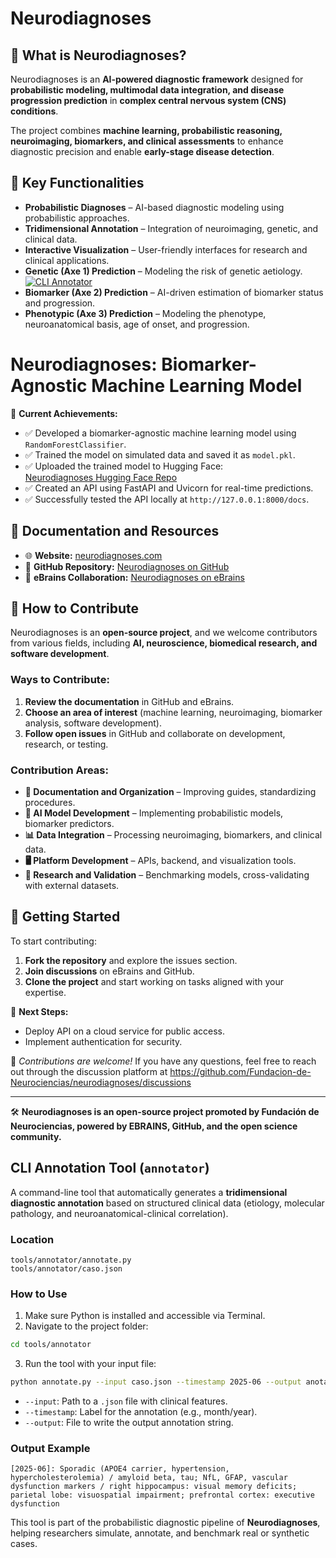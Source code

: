 # Neurodiagnoses  

## 📌 What is Neurodiagnoses?  
Neurodiagnoses is an **AI-powered diagnostic framework** designed for **probabilistic modeling, multimodal data integration, and disease progression prediction** in **complex central nervous system (CNS) conditions**.  

The project combines **machine learning, probabilistic reasoning, neuroimaging, biomarkers, and clinical assessments** to enhance diagnostic precision and enable **early-stage disease detection**.  

## 🚀 Key Functionalities  
- **Probabilistic Diagnoses** – AI-based diagnostic modeling using probabilistic approaches.  
- **Tridimensional Annotation** – Integration of neuroimaging, genetic, and clinical data.  
- **Interactive Visualization** – User-friendly interfaces for research and clinical applications.
- **Genetic (Axe 1) Prediction** – Modeling the risk of genetic aetiology. [![CLI Annotator](https://img.shields.io/badge/CLI-Annotation-blue)](tools/annotator/annotate.py)
- **Biomarker (Axe 2) Prediction** – AI-driven estimation of biomarker status and progression.  
- **Phenotypic (Axe 3) Prediction** – Modeling the phenotype, neuroanatomical basis, age of onset, and progression.

# Neurodiagnoses: Biomarker-Agnostic Machine Learning Model

🚀 **Current Achievements:**
- ✅ Developed a biomarker-agnostic machine learning model using `RandomForestClassifier`.
- ✅ Trained the model on simulated data and saved it as `model.pkl`.
- ✅ Uploaded the trained model to Hugging Face:  
  [Neurodiagnoses Hugging Face Repo](https://huggingface.co/fneurociencias/neurodiagnoses-agnostic-ml)
- ✅ Created an API using FastAPI and Uvicorn for real-time predictions.
- ✅ Successfully tested the API locally at `http://127.0.0.1:8000/docs`.




## 📖 Documentation and Resources  
- 🌐 **Website:** [neurodiagnoses.com](https://neurodiagnoses.com/)  
- 📂 **GitHub Repository:** [Neurodiagnoses on GitHub](https://github.com/Fundacion-de-Neurociencias/neurodiagnoses)  
- 🧠 **eBrains Collaboration:** [Neurodiagnoses on eBrains](https://wiki.ebrains.eu/bin/view/Collabs/neurodiagnoses/)  

## 🎯 How to Contribute  
Neurodiagnoses is an **open-source project**, and we welcome contributors from various fields, including **AI, neuroscience, biomedical research, and software development**.  

### **Ways to Contribute:**  
1. **Review the documentation** in GitHub and eBrains.  
2. **Choose an area of interest** (machine learning, neuroimaging, biomarker analysis, software development).  
3. **Follow open issues** in GitHub and collaborate on development, research, or testing.  

### **Contribution Areas:**  
- **📖 Documentation and Organization** – Improving guides, standardizing procedures.  
- **🧠 AI Model Development** – Implementing probabilistic models, biomarker predictors.  
- **📊 Data Integration** – Processing neuroimaging, biomarkers, and clinical data.  
- **🖥️ Platform Development** – APIs, backend, and visualization tools.  
- **🔬 Research and Validation** – Benchmarking models, cross-validating with external datasets.  

## 📌 Getting Started  
To start contributing:  
1. **Fork the repository** and explore the issues section.  
2. **Join discussions** on eBrains and GitHub.  
3. **Clone the project** and start working on tasks aligned with your expertise.  

🔹 **Next Steps:**
- Deploy API on a cloud service for public access.
- Implement authentication for security.

📢 *Contributions are welcome!*
If you have any questions, feel free to reach out through the discussion platform at https://github.com/Fundacion-de-Neurociencias/neurodiagnoses/discussions

---

🛠 **Neurodiagnoses is an open-source project promoted by Fundación de Neurociencias, powered by EBRAINS, GitHub, and the open science community.**  

## CLI Annotation Tool (`annotator`)

A command-line tool that automatically generates a **tridimensional diagnostic annotation** based on structured clinical data (etiology, molecular pathology, and neuroanatomical-clinical correlation).

### Location
```
tools/annotator/annotate.py
tools/annotator/caso.json
```

### How to Use

1. Make sure Python is installed and accessible via Terminal.
2. Navigate to the project folder:
```bash
cd tools/annotator
```
3. Run the tool with your input file:
```bash
python annotate.py --input caso.json --timestamp 2025-06 --output anotacion.txt
```

- `--input`: Path to a `.json` file with clinical features.
- `--timestamp`: Label for the annotation (e.g., month/year).
- `--output`: File to write the output annotation string.

### Output Example
```text
[2025-06]: Sporadic (APOE4 carrier, hypertension, hypercholesterolemia) / amyloid beta, tau; NfL, GFAP, vascular dysfunction markers / right hippocampus: visual memory deficits; parietal lobe: visuospatial impairment; prefrontal cortex: executive dysfunction
```

This tool is part of the probabilistic diagnostic pipeline of **Neurodiagnoses**, helping researchers simulate, annotate, and benchmark real or synthetic cases.
